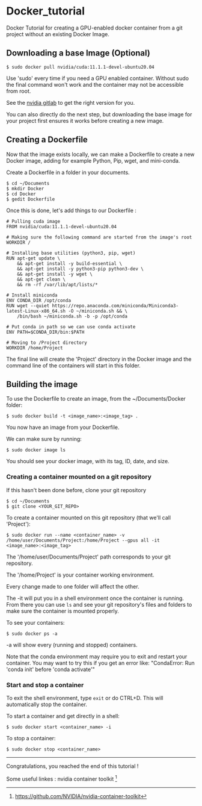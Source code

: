 # Docker_tutorial
Docker Tutorial for creating a GPU-enabled docker container from a git project without an existing Docker Image. 

## Downloading a base Image (Optional)

```
$ sudo docker pull nvidia/cuda:11.1.1-devel-ubuntu20.04
```

Use 'sudo' every time if you need a GPU enabled container. Without sudo the final command won't work and the container may not be accessible from root.

See the [nvidia gitlab](https://gitlab.com/nvidia/container-images/cuda/blob/master/doc/supported-tags.md) to get the right version for you.

You can also directly do the next step, but downloading the base image for your project first ensures it works before creating a new image.

## Creating a Dockerfile

Now that the image exists locally, we can make a Dockerfile to create a new Docker image, adding for example Python, Pip, wget, and mini-conda.

Create a Dockerfile in a folder in your documents.
```
$ cd ~/Documents
$ mkdir Docker
$ cd Docker
$ gedit Dockerfile
```

Once this is done, let's add things to our Dockerfile :
```
# Pulling cuda image
FROM nvidia/cuda:11.1.1-devel-ubuntu20.04

# Making sure the following command are started from the image's root
WORKDIR /

# Installing base utilities (python3, pip, wget)
RUN apt-get update \
    && apt-get install -y build-essential \
    && apt-get install -y python3-pip python3-dev \
    && apt-get install -y wget \
    && apt-get clean \
    && rm -rf /var/lib/apt/lists/*

# Install miniconda
ENV CONDA_DIR /opt/conda
RUN wget --quiet https://repo.anaconda.com/miniconda/Miniconda3-latest-Linux-x86_64.sh -O ~/miniconda.sh && \
    /bin/bash ~/miniconda.sh -b -p /opt/conda

# Put conda in path so we can use conda activate
ENV PATH=$CONDA_DIR/bin:$PATH

# Moving to /Project directory
WORKDIR /home/Project
```
The final line will create the 'Project' directory in the Docker image and the command line of the containers will start in this folder.

## Building the image

To use the Dockerfile to create an image, from the ~/Documents/Docker folder:
```
$ sudo docker build -t <image_name>:<image_tag> .
```
You now have an image from your Dockerfile.

We can make sure by running:
```
$ sudo docker image ls
```

You should see your docker image, with its tag, ID, date, and size.

### Creating a container mounted on a git repository
If this hasn't been done before, clone your git repository 
```
$ cd ~/Documents
$ git clone <YOUR_GIT_REPO>
```

To create a container mounted on this git repository (that we'll call 'Project'):
```
$ sudo docker run --name <container_name> -v /home/user/Documents/Project:/home/Project --gpus all -it <image_name>:<image_tag>
```
The '/home/user/Documents/Project' path corresponds to your git repository.

The '/home/Project' is your container working environment.

Every change made to one folder will affect the other.

The -it will put you in a shell environment once the container is running.
From there you can use `ls` and see your git repository's files and folders to make sure the container is mounted properly.

To see your containers:
```
$ sudo docker ps -a
```
-a will show every (running and stopped) containers.

Note that the conda environment may require you to exit and restart your container. You may want to try this if you get an error like: "CondaError: Run 'conda init' before 'conda activate'"

### Start and stop a container
To exit the shell environment, type `exit` or do CTRL+D.
This will automatically stop the container.

To start a container and get directly in a shell:
```
$ sudo docker start <container_name> -i
```

To stop a container:
```
$ sudo docker stop <container_name>
```
---

Congratulations, you reached the end of this tutorial !


Some useful linkes :
nvidia container toolkit [^1]
[^1]:https://github.com/NVIDIA/nvidia-container-toolkit






